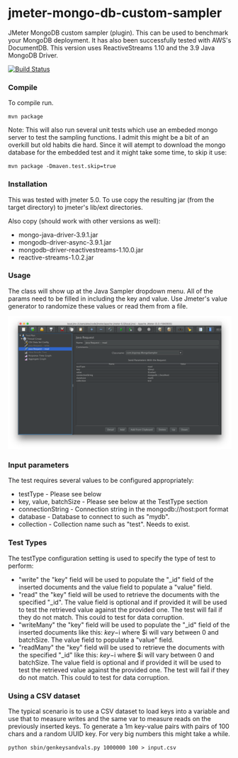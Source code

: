 # jmeter-mongo-db-custom-sampler
JMeter MongoDB custom sampler (plugin). This can be used to benchmark your MongoDB deployment. It has also been successfully tested with AWS's DocumentDB.
This version uses ReactiveStreams 1.10 and the 3.9 Java MongoDB Driver. 


[![Build Status](https://travis-ci.org/bigstepinc/jmeter-mongo-db-custom-sampler.svg?branch=master)](https://travis-ci.org/bigstepinc/jmeter-mongo-db-custom-sampler)

### Compile
To compile run. 
```
mvn package
```
Note: This will also run several unit tests which use an embeded mongo server to test the sampling functions. I admit this might be a bit of an overkill but old habits die hard.
Since it will atempt to download the mongo database for the embedded test and it might take some time, to skip it use:
```
mvn package -Dmaven.test.skip=true
```

### Installation
This was tested with jmeter 5.0. To use copy the resulting jar (from the target directory) to 
jmeter's lib/ext directories. 

Also copy (should work with other versions as well):
* mongo-java-driver-3.9.1.jar
* mongodb-driver-async-3.9.1.jar
* mongodb-driver-reactivestreams-1.10.0.jar
* reactive-streams-1.0.2.jar

### Usage
 
The class will show up at the Java Sampler dropdown menu.
All of the params need to be filled in including the key and value.
Use Jmeter's value generator to randomize these values or read 
them from a file.

![alt text](img/jmeter.png "jmeter config")

### Input parameters
The test requires several values to be configured appropriately:
* testType  - Please see below
* key, value, batchSize - Please see below at the TestType section
* connectionString - Connection string in the mongodb://host:port format
* database - Database to connect to such as "mydb".
* collection - Collection name such as "test". Needs to exist.

### Test Types
The testType configuration setting is used to specify the type of test to perform:
* "write"  the "key" field will be used to populate the "_id" field of the inserted documents and the value field to populate a "value" field.
* "read"  the "key" field will be used to retrieve the documents with the specified "_id". The value field is optional and if provided it will be used to test the retrieved value against the provided one. The test will fail if they do not match. This could to test for data corruption.    
* "writeMany" the "key" field will be used to populate the "_id" field of the inserted documents like this: $key-$i where $i will vary between 0 and batchSize. The value field to populate a "value" field.
* "readMany"  the "key" field will be used to retrieve the documents with the specified "_id" like this: $key-$i where $i will vary between 0 and batchSize. The value field is optional and if provided it will be used to test the retrieved value against the provided one. The test will fail if they do not match. This could to test for data corruption.

### Using a CSV dataset
The typical scenario is to use a CSV dataset to load keys into a variable and use that to measure writes and the same var to measure reads on the previously inserted keys.
To generate a 1m key-value pairs with pairs of 100 chars and a random UUID key. For very big numbers this might take a while.
``` 
python sbin/genkeysandvals.py 1000000 100 > input.csv
```
